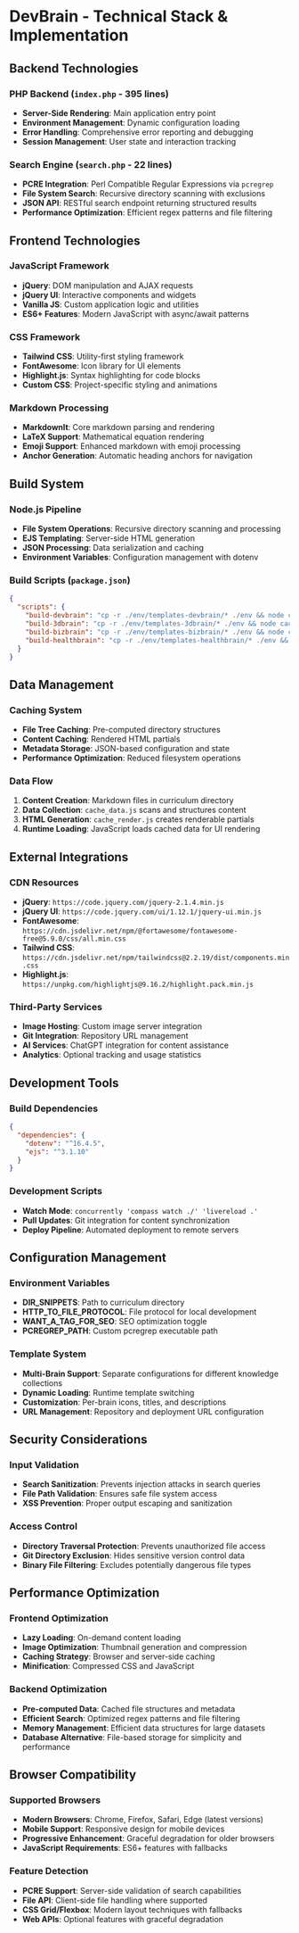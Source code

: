 # DevBrain - Technical Stack & Implementation

## Backend Technologies

### PHP Backend (`index.php` - 395 lines)
- **Server-Side Rendering**: Main application entry point
- **Environment Management**: Dynamic configuration loading
- **Error Handling**: Comprehensive error reporting and debugging
- **Session Management**: User state and interaction tracking

### Search Engine (`search.php` - 22 lines)
- **PCRE Integration**: Perl Compatible Regular Expressions via `pcregrep`
- **File System Search**: Recursive directory scanning with exclusions
- **JSON API**: RESTful search endpoint returning structured results
- **Performance Optimization**: Efficient regex patterns and file filtering

## Frontend Technologies

### JavaScript Framework
- **jQuery**: DOM manipulation and AJAX requests
- **jQuery UI**: Interactive components and widgets
- **Vanilla JS**: Custom application logic and utilities
- **ES6+ Features**: Modern JavaScript with async/await patterns

### CSS Framework
- **Tailwind CSS**: Utility-first styling framework
- **FontAwesome**: Icon library for UI elements
- **Highlight.js**: Syntax highlighting for code blocks
- **Custom CSS**: Project-specific styling and animations

### Markdown Processing
- **MarkdownIt**: Core markdown parsing and rendering
- **LaTeX Support**: Mathematical equation rendering
- **Emoji Support**: Enhanced markdown with emoji processing
- **Anchor Generation**: Automatic heading anchors for navigation

## Build System

### Node.js Pipeline
- **File System Operations**: Recursive directory scanning and processing
- **EJS Templating**: Server-side HTML generation
- **JSON Processing**: Data serialization and caching
- **Environment Variables**: Configuration management with dotenv

### Build Scripts (`package.json`)
```json
{
  "scripts": {
    "build-devbrain": "cp -r ./env/templates-devbrain/* ./env && node cache_data.js && node cache_render.js",
    "build-3dbrain": "cp -r ./env/templates-3dbrain/* ./env && node cache_data.js && node cache_render.js",
    "build-bizbrain": "cp -r ./env/templates-bizbrain/* ./env && node cache_data.js && node cache_render.js",
    "build-healthbrain": "cp -r ./env/templates-healthbrain/* ./env && node cache_data.js && node cache_render.js"
  }
}
```

## Data Management

### Caching System
- **File Tree Caching**: Pre-computed directory structures
- **Content Caching**: Rendered HTML partials
- **Metadata Storage**: JSON-based configuration and state
- **Performance Optimization**: Reduced filesystem operations

### Data Flow
1. **Content Creation**: Markdown files in curriculum directory
2. **Data Collection**: `cache_data.js` scans and structures content
3. **HTML Generation**: `cache_render.js` creates renderable partials
4. **Runtime Loading**: JavaScript loads cached data for UI rendering

## External Integrations

### CDN Resources
- **jQuery**: `https://code.jquery.com/jquery-2.1.4.min.js`
- **jQuery UI**: `https://code.jquery.com/ui/1.12.1/jquery-ui.min.js`
- **FontAwesome**: `https://cdn.jsdelivr.net/npm/@fortawesome/fontawesome-free@5.9.0/css/all.min.css`
- **Tailwind CSS**: `https://cdn.jsdelivr.net/npm/tailwindcss@2.2.19/dist/components.min.css`
- **Highlight.js**: `https://unpkg.com/highlightjs@9.16.2/highlight.pack.min.js`

### Third-Party Services
- **Image Hosting**: Custom image server integration
- **Git Integration**: Repository URL management
- **AI Services**: ChatGPT integration for content assistance
- **Analytics**: Optional tracking and usage statistics

## Development Tools

### Build Dependencies
```json
{
  "dependencies": {
    "dotenv": "^16.4.5",
    "ejs": "^3.1.10"
  }
}
```

### Development Scripts
- **Watch Mode**: `concurrently 'compass watch ./' 'livereload .'`
- **Pull Updates**: Git integration for content synchronization
- **Deploy Pipeline**: Automated deployment to remote servers

## Configuration Management

### Environment Variables
- **DIR_SNIPPETS**: Path to curriculum directory
- **HTTP_TO_FILE_PROTOCOL**: File protocol for local development
- **WANT_A_TAG_FOR_SEO**: SEO optimization toggle
- **PCREGREP_PATH**: Custom pcregrep executable path

### Template System
- **Multi-Brain Support**: Separate configurations for different knowledge collections
- **Dynamic Loading**: Runtime template switching
- **Customization**: Per-brain icons, titles, and descriptions
- **URL Management**: Repository and deployment URL configuration

## Security Considerations

### Input Validation
- **Search Sanitization**: Prevents injection attacks in search queries
- **File Path Validation**: Ensures safe file system access
- **XSS Prevention**: Proper output escaping and sanitization

### Access Control
- **Directory Traversal Protection**: Prevents unauthorized file access
- **Git Directory Exclusion**: Hides sensitive version control data
- **Binary File Filtering**: Excludes potentially dangerous file types

## Performance Optimization

### Frontend Optimization
- **Lazy Loading**: On-demand content loading
- **Image Optimization**: Thumbnail generation and compression
- **Caching Strategy**: Browser and server-side caching
- **Minification**: Compressed CSS and JavaScript

### Backend Optimization
- **Pre-computed Data**: Cached file structures and metadata
- **Efficient Search**: Optimized regex patterns and file filtering
- **Memory Management**: Efficient data structures for large datasets
- **Database Alternative**: File-based storage for simplicity and performance

## Browser Compatibility

### Supported Browsers
- **Modern Browsers**: Chrome, Firefox, Safari, Edge (latest versions)
- **Mobile Support**: Responsive design for mobile devices
- **Progressive Enhancement**: Graceful degradation for older browsers
- **JavaScript Requirements**: ES6+ features with fallbacks

### Feature Detection
- **PCRE Support**: Server-side validation of search capabilities
- **File API**: Client-side file handling where supported
- **CSS Grid/Flexbox**: Modern layout techniques with fallbacks
- **Web APIs**: Optional features with graceful degradation
